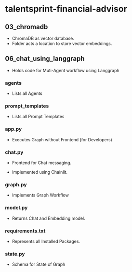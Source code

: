 # talentsprint-financial-advisor



## 03_chromadb
* ChromaDB as vector database. 
* Folder acts a location to store vector embeddings.

## 06_chat_using_langgraph

* Holds code for Muti-Agent workflow using Langgraph

### agents

* Lists all Agents

### prompt_templates

* Lists all Prompt Templates

### app.py

* Executes Graph without Frontend (for Developers)

### chat.py

* Frontend for Chat messaging.

* Implemented using Chainlit.

### graph.py

* Implements Graph Workflow

### model.py

* Returns Chat and Embedding model.

### requirements.txt

* Represents all Installed Packages.

### state.py

* Schema for State of Graph